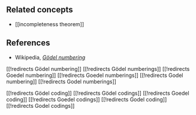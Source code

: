 
## Related concepts

* [[incompleteness theorem]]

## References

* Wikipedia, _[Gödel numbering](http://en.wikipedia.org/wiki/Gödel_numbering)_


[[!redirects Gödel numbering]]
[[!redirects Gödel numberings]]
[[!redirects Goedel numbering]]
[[!redirects Goedel numberings]]
[[!redirects Godel numbering]]
[[!redirects Godel numberings]]

[[!redirects Gödel coding]]
[[!redirects Gödel codings]]
[[!redirects Goedel coding]]
[[!redirects Goedel codings]]
[[!redirects Godel coding]]
[[!redirects Godel codings]]
